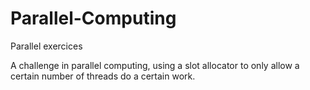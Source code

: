 # Parallel-Computing
Parallel exercices

A challenge in parallel computing, using a slot allocator to only allow a certain number of threads do a certain work.
